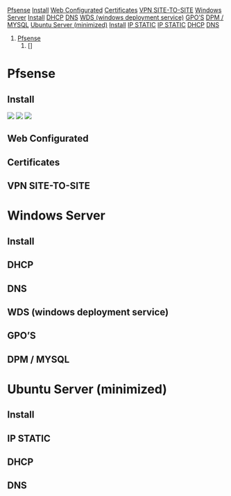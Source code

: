 [Pfsense](#Pfsense)
[Install](#Install)
[Web Configurated](#Web%20Configurated)
[Certificates](#Certificates)
[VPN SITE-TO-SITE](#VPN%20SITE-TO-SITE)
[Windows Server](#Windows%20Server)
[Install](#Install)
[DHCP](#DHCP)
[DNS](#DNS)
[WDS (windows deployment service)](#WDS%20(windows%20deployment%20service))
[GPO’S](#GPO’S)
[DPM / MYSQL](#DPM%20/%20MYSQL)
[Ubuntu Server (minimized)](#Ubuntu%20Server%20(minimized))
[Install](#Install)
[IP STATIC](#IP%20STATIC)
[IP STATIC](#IP%20STATIC)
[DHCP](#DHCP)
[DNS](#DNS)

1. [Pfsense](#Pfsense)
	1. []
# Pfsense 
## Install
![](../../attachments/1%20-%20Pfsense%20Installation.png)
![](../../attachments/Untitled.png)
![](../../attachments/Untitled-1.png)

## Web Configurated

## Certificates
## VPN SITE-TO-SITE
# Windows Server
## Install
## DHCP
## DNS
## WDS (windows deployment service)
## GPO’S
## DPM / MYSQL
# Ubuntu Server (minimized)
## Install
## IP STATIC
## DHCP
## DNS